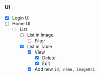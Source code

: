 ### UI

- [x] Login UI
- [ ] Home UI
  - [ ] List
    - [ ] List in Image
      - [ ] Filter
    - [x] List in Table
      - [x] View
        - [x] Delete
        - [x] Edit
      - [x] Add new `id, name, imageUri`

